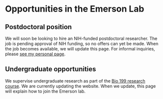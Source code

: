 # Opportunities in the Emerson Lab

## Postdoctoral position

We will soon be looking to hire an NIH-funded postdoctoral researcher. The job is pending approval of NIH funding, so no offers can yet be made. When the job becomes available, we will update this page. For informal inquiries, please [see my personal page](/people/Emerson.html).

## Undergraduate opportunities

We supervise undergraduate research as part of the [Bio 199 research course](https://www.bio.uci.edu/undergraduates/research/bio-199/). We are currently updating the website. When we update, this page will explain how to join the Emerson lab.
